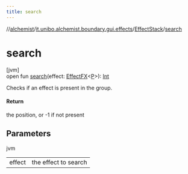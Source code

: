 ```yaml
---
title: search
---
```

//[alchemist](../../../index.html)/[it.unibo.alchemist.boundary.gui.effects](../index.html)/[EffectStack](index.html)/[search](search.html)



# search



[jvm]\
open fun [search](search.html)(effect: [EffectFX](../-effect-f-x/index.html)<[P](../../it.unibo.alchemist.boundary.interfaces/-draw-command/index.html)>): [Int](https://kotlinlang.org/api/latest/jvm/stdlib/kotlin/-int/index.html)



Checks if an effect is present in the group.



#### Return



the position, or -1 if not present



## Parameters


jvm

| | |
|---|---|
| effect | the effect to search |




